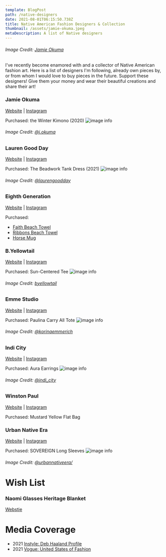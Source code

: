```yaml
---
template: BlogPost
path: /native-designers
date: 2021-08-01T06:15:50.738Z
title: Native American Fashion Designers & Collection
thumbnail: /assets/jamie-okuma.jpeg
metaDescription: A list of Native designers
---
```


###### Image Credit: <a href="https://www.jokuma.com/" target="_blank">Jamie Okuma</a>

I've recently become enamored with and a collector of Native American fashion art. Here is a list of designers I'm following, already own pieces by, or from whom I would love to buy pieces in the future. Support these designers! Give them your money and wear their beautiful creations and share their art!

### Jamie Okuma

<a href="https://www.jokuma.com/" target="_blank">Website</a> | <a href="https://www.instagram.com/j.okuma/?hl=en" target="_blank">Instagram</a>

Purchased: the Winter Kimono (2020)
![image info](/assets/nativefashion/okuma.png)

###### Image Credit: <a href="https://www.instagram.com/p/CH8q9MJjjcU/" target="_blank">@j.okuma</a>

### Lauren Good Day

<a href="https://laurengoodday.com/" target="_blank">Website</a> | <a href="https://www.instagram.com/laurengoodday/?hl=en" target="_blank">Instagram</a>

Purchased: The Beadwork Tank Dress (2021)
![image info](/assets/nativefashion/goodday.png)

###### Image Credit: <a href="https://www.instagram.com/p/CRXPBwyrZhZ/" target="_blank">@laurengoodday</a>

### Eighth Generation

<a href="https://eighthgeneration.com/" target="_blank">Website</a> | <a href="https://www.instagram.com/eighth_generation/?hl=en" target="_blank">Instagram</a>

Purchased:

- <a href="https://eighthgeneration.com/collections/towels/products/faith-beach-towel" target="_blank"> Faith Beach Towel</a>
- <a href="https://eighthgeneration.com/collections/towels/products/ribbons-beach-towel" target="_blank"> Ribbons Beach Towel</a>
- <a href="https://eighthgeneration.com/collections/mugs/products/horse-mug" target="_blank">Horse Mug</a>

### B.Yellowtail

<a href="https://byellowtail.com/" target="_blank">Website</a> | <a href="https://www.instagram.com/byellowtail/?hl=en" target="_blank">Instagram</a>

Purchased: Sun-Centered Tee
![image info](/assets/nativefashion/yellowtail.png)

###### Image Credit: <a href="https://byellowtail.com/collections/apparel/products/sun-centered-tee" target="_blank">byellowtail<a/>

### Emme Studio

<a href="https://www.emmestudios.com/" target="_blank">Website</a> | <a href="https://www.instagram.com/korinaemmerich/?hl=en" target="_blank">Instagram</a>

Purchased: Paulina Carry All Tote
![image info](/assets/nativefashion/emme.png)

###### Image Credit: <a href="https://www.instagram.com/p/CMmbB3HH4lN/" target="_blank">@korinaemmerich<a/>

### Indi City

<a href="https://www.indicity.ca/" target="_blank">Website</a> | <a href="https://www.instagram.com/indi_city/?hl=en" target="_blank">Instagram</a>

Purchased: Aura Earrings
![image info](/assets/nativefashion/aura.png)

###### Image Credit: <a href="https://www.instagram.com/p/CLxkvmlFPZx/" target="_blank">@indi_city<a/>

### Winston Paul

<a href="https://winstonpaul.co/" target="_blank">Website</a> | <a href="https://www.instagram.com/winstonpaul.co/?hl=en" target="_blank">Instagram</a>

Purchased: Mustard Yellow Flat Bag

### Urban Native Era

<a href="https://urbannativeera.com/" target="_blank">Website</a> | <a href="https://www.instagram.com/urbannativeera/?hl=en" target="_blank">Instagram</a>

Purchased: SOVEREIGN Long Sleeves
![image info](/assets/nativefashion/urbannative.png)

###### Image Credit: <a href="https://www.instagram.com/p/CPOGLNwhlLI/" target="_blank">@urbannativeera/<a/>

# Wish List

### Naomi Glasses Heritage Blanket

<a href="https://sackclothandashes.com/collections/heritage/" target="_blank">Webstie</a>

# Media Coverage

- 2021 <a href="https://www.instyle.com/news/deb-haaland-the-first" target="_blank">Instyle: Deb Haaland Profile</a>
- 2021 <a href="https://www.vogue.com/article/united-states-of-fashion" targe="_blank">Vogue: United States of Fashion</a>
